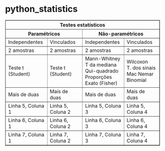 # python_statistics


<table border="1">
<tr>
    <th colspan="4">Testes estatísticos</th>
</tr>
<tr>
    <th colspan="2">Paramétricos</th>
    <th colspan="2">Não-paramétricos</th>
</tr>
<tr>
    <td>Independentes</td>
    <td>Vinculados</td>
    <td>Independentes</td>
    <td>Vinculados</td>
</tr>
<tr>
    <td>2 amostras</td>
    <td>2 amostras</td>
    <td>2 amostras</td>
    <td>2 amostras</td>
 </tr>
 <tr>
    <td>Teste t (Student)</td>
    <td>Teste t (Student)</td>
    <td>Mann-Whitney<br/>T da mediana<br/>Qui-quadrado<br/>Proporções<br/>Exato (Fisher)</td>
    <td>Wilcoxon<br/>T. dos sinais<br/>Mac Nemar<br/>Binomial</td>
  </tr>
  <tr>
    <td>Mais de duas</td>
    <td>Mais de duas</td>
    <td>Mais de duas</td>
    <td>Mais de duas</td>
  </tr>
  <tr>
    <td>Linha 5, Coluna 1</td>
    <td>Linha 5, Coluna 2</td>
    <td>Linha 5, Coluna 3</td>
    <td>Linha 5, Coluna 4</td>
  </tr>
  <tr>
    <td>Linha 6, Coluna 1</td>
    <td>Linha 6, Coluna 2</td>
    <td>Linha 6, Coluna 3</td>
    <td>Linha 6, Coluna 4</td>
   </tr>
   <tr>
    <td>Linha 7, Coluna 1</td>
    <td>Linha 7, Coluna 2</td>
    <td>Linha 7, Coluna 3</td>
    <td>Linha 7, Coluna 4</td>
   </tr>
</table>

